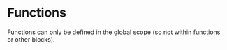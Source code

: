 # Functions

Functions can only be defined in the global scope (so not within functions or other blocks).